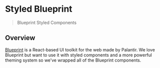 # Styled Blueprint

> Blueprint Styled Components

## Overview

[Blueprint](http://blueprintjs.com/) is a React-based UI toolkit for the web made by Palantir. We love Blueprint but want to use it with styled components and a more powerful theming system so we've wrapped all of the Blueprint components.
